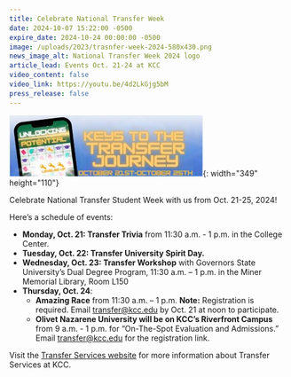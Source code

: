 ```yaml
---
title: Celebrate National Transfer Week
date: 2024-10-07 15:22:00 -0500
expire_date: 2024-10-24 00:00:00 -0500
image: /uploads/2023/trasnfer-week-2024-580x430.png
news_image_alt: National Transfer Week 2024 logo
article_lead: Events Oct. 21-24 at KCC
video_content: false
video_link: https://youtu.be/4d2LkGjg5bM
press_release: false
---
```

![](/uploads/2023/transfer-week-2024-349x110.jpg){: width="349" height="110"}

Celebrate National Transfer Student Week with us from Oct. 21-25, 2024!

Here’s a schedule of events:

* **Monday, Oct. 21: Transfer Trivia** from 11:30 a.m. - 1 p.m. in the College Center.
* **Tuesday, Oct. 22: Transfer University Spirit Day.**
* **Wednesday, Oct. 23: Transfer Workshop** with Governors State University’s Dual Degree Program, 11:30 a.m. – 1 p.m. in the Miner Memorial Library, Room L150
* **Thursday, Oct. 24**:
  * **Amazing Race** from 11:30 a.m. – 1 p.m. **Note:** Registration is required. Email [transfer@kcc.edu](mailto:transfer@kcc.edu) by Oct. 21 at noon to participate.
  * **Olivet Nazarene University will be on KCC’s Riverfront Campus** from 9 a.m. - 1 p.m. for “On-The-Spot Evaluation and Admissions.” Email [transfer@kcc.edu](mailto:transfer@kcc.edu) for the registration link.

Visit the [Transfer Services website](https://www.kcc.edu/student-resources/transfer/?utm_medium=nwsrm&amp;utm_campaign=article1072024 "Transfer Services website") for more information about Transfer Services at KCC.